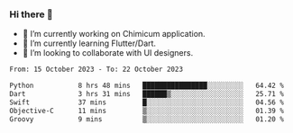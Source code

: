 ### Hi there 👋

<!--
**devcat37/devcat37** is a ✨ _special_ ✨ repository because its `README.md` (this file) appears on your GitHub profile.-->


- 🔭 I’m currently working on Chimicum application.
- 🌱 I’m currently learning Flutter/Dart.
- 👯 I’m looking to collaborate with UI designers.
<!-- - 🤔 I’m looking for help with ... -->

<!--START_SECTION:waka-->

```txt
From: 15 October 2023 - To: 22 October 2023

Python           8 hrs 48 mins   ████████████████░░░░░░░░░   64.42 %
Dart             3 hrs 31 mins   ██████▒░░░░░░░░░░░░░░░░░░   25.71 %
Swift            37 mins         █░░░░░░░░░░░░░░░░░░░░░░░░   04.56 %
Objective-C      11 mins         ▒░░░░░░░░░░░░░░░░░░░░░░░░   01.39 %
Groovy           9 mins          ▒░░░░░░░░░░░░░░░░░░░░░░░░   01.20 %
```

<!--END_SECTION:waka-->
